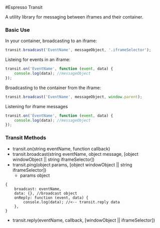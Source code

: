 #Espresso Transit

A utility library for messaging between iframes and their container.

### Basic Use
In your container, broadcasting to an iframe:
```javascript
transit.broadcast('EventName', messageObject, '.iframeSelector');
```
Listeing for events in an iframe:
```javascript
transit.on('EventName', function (event, data) {
    console.log(data); //messageObject
});
```
Broadcasting to the container from the iframe:
```javascript
transit.broadcast('EventName', messageObject, window.parent);
```
Listening for iframe messages
```javascript
transit.on('EventName', function (event, data) {
    console.log(data); //messageObject
});
```

### Transit Methods
+ transit.on(string eventName, function callback)
+ transit.broadcast(string eventName, object message, [object windowObject || string iframeSelector])
+ transit.ping(object params, [object windowObject || string iframeSelector])
	+ params object
```
{
	broadcast: eventName,
	data: {}, //broadcast object
	onReply: function (event, data) {
		console.log(data); //<-- transit.reply data
	},
}
```
+ transit.reply(eventName, callback, [windowObject || iframeSelector])